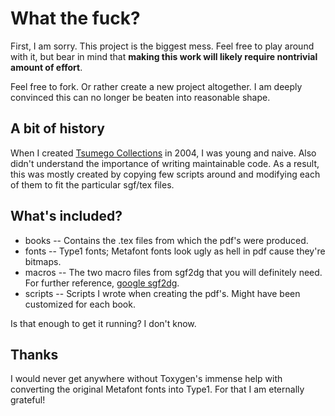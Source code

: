 What the fuck?
==============

First, I am sorry. This project is the biggest mess. Feel free to play around
with it, but bear in mind that **making this work will likely require
nontrivial amount of effort**.

Feel free to fork. Or rather create a new project altogether. I am deeply
convinced this can no longer be beaten into reasonable shape.

A bit of history
----------------

When I created [Tsumego Collections](http://tsumego.tasuki.org/) in 2004, I was
young and naive. Also didn't understand the importance of writing maintainable
code. As a result, this was mostly created by copying few scripts around and
modifying each of them to fit the particular sgf/tex files.

What's included?
----------------

* books -- Contains the .tex files from which the pdf's were produced.
* fonts -- Type1 fonts; Metafont fonts look ugly as hell in pdf cause they're
  bitmaps.
* macros -- The two macro files from sgf2dg that you will definitely need. For
  further reference, [google sgf2dg](http://www.google.com/search?q=sgf2dg).
* scripts -- Scripts I wrote when creating the pdf's. Might have been
  customized for each book.

Is that enough to get it running? I don't know.

Thanks
------

I would never get anywhere without Toxygen's immense help with converting the
original Metafont fonts into Type1. For that I am eternally grateful!

